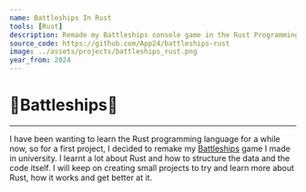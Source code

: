 ```yaml
---
name: Battleships In Rust
tools: [Rust]
description: Remade my Battleships console game in the Rust Programming Language
source_code: https://github.com/App24/battleships-rust
image: ../assets/projects/battleships_rust.png
year_from: 2024
---
```


# 🚢Battleships🚢

---

I have been wanting to learn the Rust programming language for a while now, so for a first project, I decided to remake my [Battleships](/projects/Battleships) game I made in university. I learnt a lot about Rust and how to structure the data and the code itself. I will keep on creating small projects to try and learn more about Rust, how it works and get better at it.